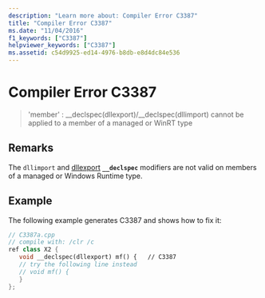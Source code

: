 ```yaml
---
description: "Learn more about: Compiler Error C3387"
title: "Compiler Error C3387"
ms.date: "11/04/2016"
f1_keywords: ["C3387"]
helpviewer_keywords: ["C3387"]
ms.assetid: c54d9925-ed14-4976-b8db-e8d4dc84e536
---
```

# Compiler Error C3387

> 'member' : __declspec(dllexport)/\__declspec(dllimport) cannot be applied to a member of a managed or WinRT type

## Remarks

The `dllimport` and [dllexport](../../cpp/dllexport-dllimport.md) **`__declspec`** modifiers are not valid on members of a managed or Windows Runtime type.

## Example

The following example generates C3387 and shows how to fix it:

```cpp
// C3387a.cpp
// compile with: /clr /c
ref class X2 {
   void __declspec(dllexport) mf() {   // C3387
   // try the following line instead
   // void mf() {
   }
};
```
